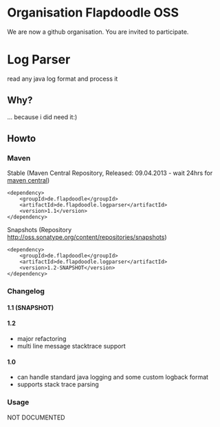 # Organisation Flapdoodle OSS

We are now a github organisation. You are invited to participate.

# Log Parser

read any java log format and process it

## Why?

... because i did need it:)

## Howto

### Maven

Stable (Maven Central Repository, Released: 09.04.2013 - wait 24hrs for [maven central](http://repo1.maven.org/maven2/de/flapdoodle/de.flapdoodle.logparser/maven-metadata.xml))

	<dependency>
		<groupId>de.flapdoodle</groupId>
		<artifactId>de.flapdoodle.logparser</artifactId>
		<version>1.1</version>
	</dependency>

Snapshots (Repository http://oss.sonatype.org/content/repositories/snapshots)

	<dependency>
		<groupId>de.flapdoodle</groupId>
		<artifactId>de.flapdoodle.logparser</artifactId>
		<version>1.2-SNAPSHOT</version>
	</dependency>

### Changelog

#### 1.1 (SNAPSHOT)

#### 1.2

- major refactoring
- multi line message stacktrace support

#### 1.0

- can handle standard java logging and some custom logback format
- supports stack trace parsing

### Usage

 NOT DOCUMENTED


